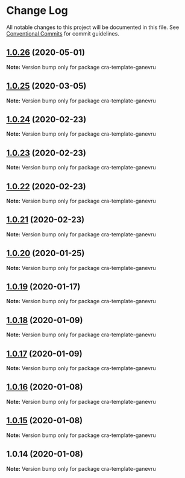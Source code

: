# Change Log

All notable changes to this project will be documented in this file.
See [Conventional Commits](https://conventionalcommits.org) for commit guidelines.

## [1.0.26](https://github.com/Ganevru/cra-template-ganevru/compare/cra-template-ganevru@1.0.25...cra-template-ganevru@1.0.26) (2020-05-01)

**Note:** Version bump only for package cra-template-ganevru





## [1.0.25](https://github.com/Ganevru/cra-template-ganevru/compare/cra-template-ganevru@1.0.24...cra-template-ganevru@1.0.25) (2020-03-05)

**Note:** Version bump only for package cra-template-ganevru





## [1.0.24](https://github.com/Ganevru/cra-template-ganevru/compare/cra-template-ganevru@1.0.23...cra-template-ganevru@1.0.24) (2020-02-23)

**Note:** Version bump only for package cra-template-ganevru





## [1.0.23](https://github.com/Ganevru/cra-template-ganevru/compare/cra-template-ganevru@1.0.22...cra-template-ganevru@1.0.23) (2020-02-23)

**Note:** Version bump only for package cra-template-ganevru





## [1.0.22](https://github.com/Ganevru/cra-template-ganevru/compare/cra-template-ganevru@1.0.21...cra-template-ganevru@1.0.22) (2020-02-23)

**Note:** Version bump only for package cra-template-ganevru





## [1.0.21](https://github.com/Ganevru/cra-template-ganevru/compare/cra-template-ganevru@1.0.20...cra-template-ganevru@1.0.21) (2020-02-23)

**Note:** Version bump only for package cra-template-ganevru





## [1.0.20](https://github.com/Ganevru/cra-template-ganevru/compare/cra-template-ganevru@1.0.19...cra-template-ganevru@1.0.20) (2020-01-25)

**Note:** Version bump only for package cra-template-ganevru





## [1.0.19](https://github.com/Ganevru/cra-template-ganevru/compare/cra-template-ganevru@1.0.18...cra-template-ganevru@1.0.19) (2020-01-17)

**Note:** Version bump only for package cra-template-ganevru





## [1.0.18](https://github.com/Ganevru/cra-templates/compare/cra-template-ganevru@1.0.17...cra-template-ganevru@1.0.18) (2020-01-09)

**Note:** Version bump only for package cra-template-ganevru





## [1.0.17](https://github.com/Ganevru/cra-templates/compare/cra-template-ganevru@1.0.16...cra-template-ganevru@1.0.17) (2020-01-09)

**Note:** Version bump only for package cra-template-ganevru





## [1.0.16](https://github.com/Ganevru/cra-templates/compare/cra-template-ganevru@1.0.15...cra-template-ganevru@1.0.16) (2020-01-08)

**Note:** Version bump only for package cra-template-ganevru





## [1.0.15](https://github.com/Ganevru/cra-templates/compare/cra-template-ganevru@1.0.14...cra-template-ganevru@1.0.15) (2020-01-08)

**Note:** Version bump only for package cra-template-ganevru





## 1.0.14 (2020-01-08)

**Note:** Version bump only for package cra-template-ganevru
